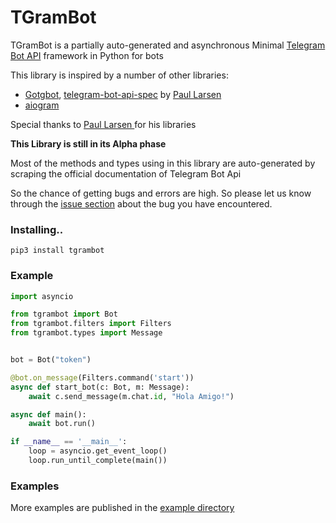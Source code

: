 # TGramBot

TGramBot is a partially auto-generated and asynchronous Minimal [Telegram Bot API](https://core.telegram.org/bots/api) framework in Python for bots

This library is inspired by a number of other libraries:

- [Gotgbot](https://github.com/PaulSonOfLars/gotgbot), [telegram-bot-api-spec](https://github.com/PaulSonOfLars/telegram-bot-api-spec) by [Paul Larsen
](https://github.com/PaulSonOfLars)
- [aiogram](https://github.com/aiogram/aiogram)

Special thanks to [Paul Larsen
](https://github.com/PaulSonOfLars) for his libraries

__**This Library is still in its Alpha phase**__

Most of the methods and types using in this library are auto-generated by scraping the official documentation of Telegram Bot Api

So the chance of getting bugs and errors are high. So please let us know through the [issue section](https://github.com/KeralaBots/TGramBot/issues) about the bug you have encountered.


### Installing..

```
pip3 install tgrambot
```

### Example

```python
import asyncio

from tgrambot import Bot
from tgrambot.filters import Filters
from tgrambot.types import Message


bot = Bot("token")

@bot.on_message(Filters.command('start'))
async def start_bot(c: Bot, m: Message):
    await c.send_message(m.chat.id, "Hola Amigo!")

async def main():
    await bot.run()

if __name__ == '__main__':
    loop = asyncio.get_event_loop()
    loop.run_until_complete(main())
```

### Examples

More examples are published in the [example directory](https://github.com/KeralaBots/TGramBot/tree/alpha/examples)
